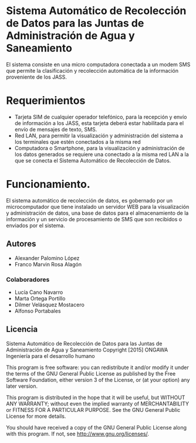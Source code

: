# Sistema Automático de Recolección de Datos para las Juntas de Administración de Agua y Saneamiento

El sistema consiste en una micro computadora conectada a un modem SMS que permite la clasificación y
recolección automática de la información proveniente de los JASS.

# Requerimientos

* Tarjeta SIM de cualquier operador telefónico, para la recepción y envío de información a los JASS,
  esta tarjeta deberá estar habilitada para el envío de mensajes de texto, SMS.
* Red LAN, para permitir la visualización y administración del sistema a los terminales que estén
  conectados a la misma red
* Computadora o Smartphone, para la visualización y administración de los datos generados se requiere
  una conectado a la misma red LAN a la que se conecta el Sistema Automático de Recolección de Datos.

# Funcionamiento​.

El sistema automático de recolección de datos, es gobernado por un microcomputador que tiene instalado
un servidor WEB para la visualización y administración de datos, una base de datos para el almacenamiento
de la información y un servicio de procesamiento de SMS que son recibidos o enviados por el sistema.

## Autores

* Alexander Palomino López
* Franco Marvin Rosa Alagón

### Colaboradores

* Lucía Cano Navarro
* Marta Ortega Portillo
* Dilmer Velásquez Mostacero
* Alfonso Portabales 

## Licencia
Sistema Automático de Recolección de Datos para las Juntas de Administración de Agua y Saneamiento
Copyright [2015] ONGAWA Ingeniería para el desarrollo humano

This program is free software: you can redistribute it and/or modify it under the terms of the GNU
General Public License as published by the Free Software Foundation, either version 3 of the License, 
or (at your option) any later version.

This program is distributed in the hope that it will be useful, but WITHOUT ANY WARRANTY; without 
even the implied warranty of MERCHANTABILITY or FITNESS FOR A PARTICULAR PURPOSE.  See the GNU General
Public License for more details.

You should have received a copy of the GNU General Public License along with this program. If not, 
see <http://www.gnu.org/licenses/>.

